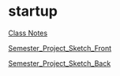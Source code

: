 # startup

[Class Notes](https://github.com/StarLicker/startup/blob/main/Notes/notes.md)

[Semester_Project_Sketch_Front](Images\CS260_Project_Front.jpg)

[Semester_Project_Sketch_Back](Images\CS260_Project_Back.jpg)
